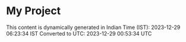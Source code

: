 # My Project

This content is dynamically generated in Indian Time (IST): 2023-12-29 06:23:34 IST
Converted to UTC: 2023-12-29 00:53:34 UTC
